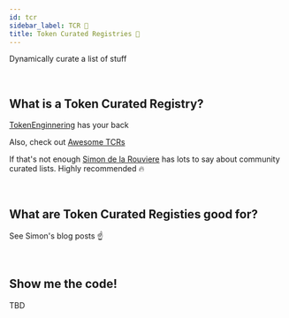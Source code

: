 ```yaml
---
id: tcr
sidebar_label: TCR 🎅
title: Token Curated Registries 🎅
---
```


Dynamically curate a list of stuff

<br>

## What is a Token Curated Registry?

[TokenEnginnering](http://tokenengineering.net/tcr) has your back
 
Also, check out [Awesome TCRs](https://github.com/miguelmota/awesome-token-curated-registries)

If that's not enough [Simon de la Rouviere](https://medium.com/@simondlr) has lots to say about community curated lists. Highly recommended 🔥

<br>

## What are Token Curated Registies good for?

See Simon's blog posts ☝️

<br>

## Show me the code!

TBD

<br>


